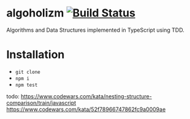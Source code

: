 # algoholizm [![Build Status](https://travis-ci.org/kubk/algoholizm.svg?branch=master)](https://travis-ci.org/kubk/algoholizm) 

Algorithms and Data Structures implemented in TypeScript using TDD.

# Installation
- `git clone`
- `npm i`
- `npm test`

todo:
https://www.codewars.com/kata/nesting-structure-comparison/train/javascript
https://www.codewars.com/kata/52f78966747862fc9a0009ae
